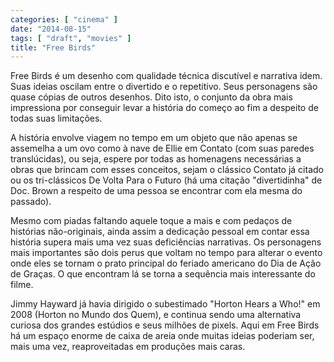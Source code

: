 ```yaml
---
categories: [ "cinema" ]
date: "2014-08-15"
tags: [ "draft", "movies" ]
title: "Free Birds"
---
```

Free Birds é um desenho com qualidade técnica discutível e narrativa
idem. Suas ideias oscilam entre o divertido e o repetitivo. Seus
personagens são quase cópias de outros desenhos. Dito isto, o conjunto
da obra mais impressiona por conseguir levar a história do começo ao
fim a despeito de todas suas limitações.

A história envolve viagem no tempo em um objeto que não apenas se
assemelha a um ovo como à nave de Ellie em Contato (com suas paredes
translúcidas), ou seja, espere por todas as homenagens necessárias
a obras que brincam com esses conceitos, sejam o clássico Contato já
citado ou os tri-clássicos De Volta Para o Futuro (há uma citação
"divertidinha" de Doc. Brown a respeito de uma pessoa se encontrar com
ela mesma do passado).

Mesmo com piadas faltando aquele toque a mais e com pedaços de histórias
não-originais, ainda assim a dedicação pessoal em contar essa história
supera mais uma vez suas deficiências narrativas. Os personagens mais
importantes são dois perus que voltam no tempo para alterar o evento onde
eles se tornam o prato principal do feriado americano do Dia de Ação
de Graças. O que encontram lá se torna a sequência mais interessante
do filme.

Jimmy Hayward já havia dirigido o subestimado "Horton Hears a Who!" em
2008 (Horton no Mundo dos Quem), e continua sendo uma alternativa curiosa
dos grandes estúdios e seus milhões de pixels. Aqui em Free Birds há
um espaço enorme de caixa de areia onde muitas ideias poderiam ser,
mais uma vez, reaproveitadas em produções mais caras.
